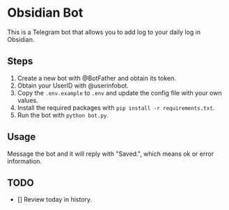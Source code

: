 # Obsidian Bot

This is a Telegram bot that allows you to add log to your daily log in Obsidian.

## Steps

1. Create a new bot with @BotFather and obtain its token.
2. Obtain your UserID with @userinfobot.
3. Copy the `.env.example` to `.env` and update the config file with your own values.
4. Install the required packages with `pip install -r requirements.txt`.
5. Run the bot with `python bot.py`.

## Usage

Message the bot and it will reply with "Saved.", which means ok or error information.

## TODO
- [] Review today in history.